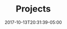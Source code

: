 ---
title: "Projects"
date: 2017-10-13T20:31:39-05:00
draft: false
banner: "images/mechanism_cropped.jpg"
banner_alt: "A mechanism"
---